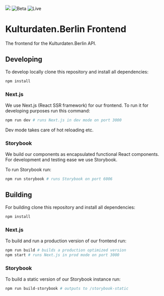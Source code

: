![](https://img.shields.io/badge/Build%20with%20%E2%9D%A4%EF%B8%8F-at%20Technologiesitftung%20Berlin-blue) ![Beta](https://github.com/technologiestiftung/kulturdaten-api/workflows/Deploy%3A%20Beta/badge.svg) ![Live](https://github.com/technologiestiftung/kulturdaten-api/workflows/Deploy%3A%20Live/badge.svg)

# Kulturdaten.Berlin Frontend

The frontend for the Kulturdaten.Berlin API.

## Developing

To develop locally clone this repository and install all dependencies:

```sh
npm install
```

### Next.js

We use Next.js (React SSR framework) for our frontend. To run it for developing purposes run this command:

```sh
npm run dev # runs Next.js in dev mode on port 3000
```

Dev mode takes care of hot reloading etc.

### Storybook

We build our components as encapsulated functional React components. For development and testing ease we use Storybook.

To run Storybook run:

```sh
npm run storybook # runs Storybook on port 6006
```

## Building

For building clone this repository and install all dependencies:

```sh
npm install
```

### Next.js

To build and run a production version of our frontend run:

```sh
npm run build # builds a production optimized version
npm start # runs Next.js in prod mode on port 3000
```

### Storybook

To build a static version of our Storybook instance run:

```sh
npm run build-storybook # outputs to /storybook-static
```

